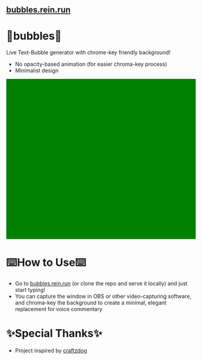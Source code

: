 ## [bubbles.rein.run](https://bubbles.rein.run)
# 🫧bubbles🫧
Live Text-Bubble generator with chrome-key friendly background!

- No opacity-based animation (for easier chroma-key process)
- Minimalist design

![preview](./assets/text-bubbles-finished.gif)

# ⌨️How to Use⌨️
- Go to [bubbles.rein.run](https://bubbles.rein.run) (or clone the repo and serve it locally) and just start typing!
- You can capture the window in OBS or other video-capturing software, and chroma-key the background to create a minimal, elegant replacement for voice commentary

# ✨Special Thanks✨
- Project inspired by [craftzdog](https://github.com/craftzdog/chat-bubbles-for-yt)
